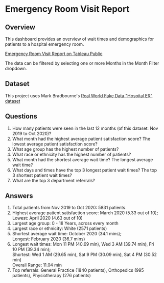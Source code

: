 # Emergency Room Visit Report

## Overview
This dashboard provides an overview of wait times and demographics for patients to a hospital emergency room.

[Emergency Room Visit Report on Tableau Public](https://public.tableau.com/app/profile/justinluzong/viz/EmergencyRoomVisitReport_17443380889530/EmergencyRoomVisitReport)

The data can be filtered by selecting one or more Months in the Month Filter dropdown.

## Dataset
This project uses Mark Bradbourne's [Real World Fake Data "Hospital ER" dataset](https://data.world/markbradbourne/rwfd-real-world-fake-data/workspace/file?filename=Hospital+ER.csv)

## Questions
1. How many patients were seen in the last 12 months (of this dataset: Nov 2019 to Oct 2020)?
2. What month had the highest average patient satisfaction score? The lowest average patient satisfaction score?
3. What age group has the highest number of patients?
4. What race or ethnicity has the highest number of patients?
5. What month had the shortest average wait time? The longest average wait time?
6. What days and times have the top 3 longest patient wait times? The top 3 shortest patient wait times?
7. What are the top 3 department referrals?

## Answers
1. Total patients from Nov 2019 to Oct 2020: 5831 patients
2. Highest average patient satisfaction score: March 2020 (5.33 out of 10);  
   Lowest: April 2020 (4.63 out of 10)
3. Largest age group: 0 - 18 Years, across every month
4. Largest race or ethnicity: White (2571 patients)
5. Shortest average wait time: October 2020 (34.1 mins);  
   Longest: February 2020 (36.7 mins)
6. Longest wait times: Mon 11 PM (40.69 min), Wed 3 AM (39.74 min), Fri 10 PM (39.34 min);  
   Shortest: Wed 1 AM (29.65 min), Sat 9 PM (30.09 min), Sat 4 PM (30.52 min)  
   Overall Range: 11.04 min
8. Top referrals: General Practice (1840 patients), Orthopedics (995 patients), Physiotherapy (276 patients)
